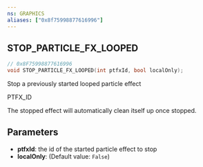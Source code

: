 ```yaml
---
ns: GRAPHICS
aliases: ["0x8f75998877616996"]
---
```

## STOP_PARTICLE_FX_LOOPED

```c
// 0x8F75998877616996
void STOP_PARTICLE_FX_LOOPED(int ptfxId, bool localOnly);
```

Stop a previously started looped particle effect

PTFX_ID

The stopped effect will automatically clean itself up once stopped.


## Parameters
* **ptfxId**: the id of the started particle effect to stop
* **localOnly**: (Default value: `False`)
